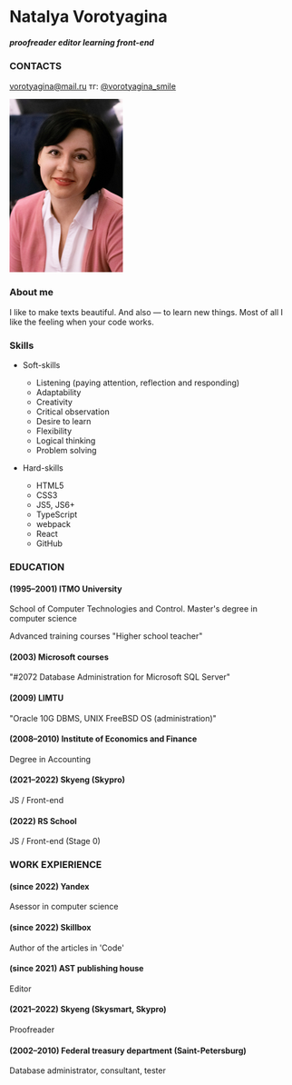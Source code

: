 # Natalya Vorotyagina
##### proofreader editor learning front-end

### CONTACTS
vorotyagina@mail.ru
тг: [@vorotyagina_smile](http://t.me/vorotyagina_smile)

![foto](./img/ava.png "Фото")

### About me
I like to make texts beautiful. And also — to learn new things. Most of all I like the feeling when your code works.

### Skills
* Soft-skills
    + Listening (paying attention, reflection and responding)
    + Adaptability
    + Creativity
    + Critical observation
    + Desire to learn
    + Flexibility
    + Logical thinking
    + Problem solving

* Hard-skills
    + HTML5
    + CSS3
    + JS5, JS6+
    + TypeScript
    + webpack
    + React  
    + GitHub

### EDUCATION
#### (1995–2001) ITMO University
School of Computer Technologies and Control. 
Master's degree in computer science

Advanced training courses "Higher school teacher"

#### (2003) Microsoft courses
"#2072 Database Administration for Microsoft SQL Server"

#### (2009) LIMTU
"Oracle 10G DBMS, UNIX FreeBSD OS (administration)"

#### (2008–2010) Institute of Economics and Finance
Degree in Accounting

#### (2021–2022) Skyeng (Skypro)
JS / Front-end

#### (2022) RS School
JS / Front-end (Stage 0)

### WORK EXPIERIENCE
#### (since 2022) Yandex
Asessor in computer science

#### (since 2022) Skillbox
Author of the articles in 'Code'

#### (since 2021) AST publishing house 
Editor

#### (2021–2022) Skyeng (Skysmart, Skypro)
Proofreader

#### (2002–2010) Federal treasury department (Saint-Petersburg)
Database administrator, consultant, tester
